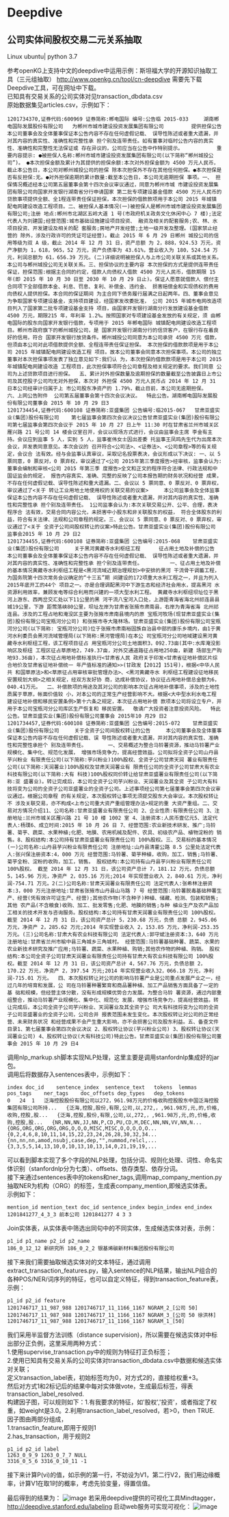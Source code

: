 # Deepdive
## 公司实体间股权交易二元关系抽取   

Linux ubuntu| python 3.7    

参考openKG上支持中文的deepdive中运用示例：斯坦福大学的开源知识抽取工具（三元组抽取） http://www.openkg.cn/tool/cn-deepdive 需要先下载Deepdive工具，可在网址中下载。       
已知具有交易关系的公司实体对见transaction_dbdata.csv         
原始数据集见articles.csv，示例如下：    
```
1201734370,证券代码:600969 证券简称:郴电国际 编号:公告临 2015-033     湖南郴电国际发展股份有限公司   为郴州市城市建设投资发展集团有限公司         提供担保公告     本公司董事会及全体董事保证本公告内容不存在任何虚假记载、 误导性陈述或者重大遗漏，并对其内容的真实性、准确性和完整性承 担个别及连带责任。如有董事对临时公告内容的真实性、准确性和完整性无法保证或 存在异议的，公司应当在公告中作特别提示。           重要内容提示: ●被担保人名称:郴州市城市建设投资发展集团有限公司(以下简称“郴州城投公司”)。 ●本次担保金额及累计为其提供的担保余额:本次对外担保金额为 4500 万元人民币，截止本公告日，本公司对郴州城投公司的担保 除本次担保外不存在其他任何担保。●本次担保是否有反担保:无。●对外担保逾期的累计数量:截至本公告日，本公司无逾期担保 事项。一、 担保情况概述经本公司第五届董事会第十四次会议审议通过，同意为郴州市城 市建设投资发展集团有限公司向国家开发银行湖南省分行申请国家 第二批专项建设基金借款 4500 万元人民币的贷款事项提供全额、全1程连带责任保证担保，本次担保的借款款项用于本公司 2015 年城镇 配电网建设改造工程项目。二、被担保人基本情况(一)被担保人是郴州市城市建设投资发展集团有限公司;注册 地点:郴州市北湖区五岭大道 1 号(市政府机关政务文化休闲中心 7 楼);法定代表人为刘建国;经营范围:城市基础设施建设项目投资、 融资及相关的配套服务;农、林、水项目投资、开发建设及相关的配 套服务;房地产开发经营;土地一级开发及整理。(国家禁止经营的 除外，涉及行政许可的凭证可证经营)。截止 2015 年 6 月 29 日郴州 城投公司的信用等级为双 A 级，截止 2014 年 12 月 31 日，资产总额 为 2，888，924.53 万元，资产净额为 1，618，965，52 万元，资产负债率为 43.61%，营业收入为 180，524.54 万元，利润总额为 61，656.39 万元。(二)详细说明被担保人与上市公司关联关系或其他关系。 本公司与郴州城投公司无关联关系。三、担保协议的主要内容 本次担保的方式是提供连带责任保证，担保范围:根据主合同的约定，借款人向债权人借款 4500 万元人民币，借款期限 15 年(即 2015 年 10 月 30 日至 2030 年 10 月 29 日止)。保证人愿意就借款人 偿付主合同项下全部借款本金、利息、罚息、复利、补偿金、违约金、 损害赔偿金和实现债权的费用向债权人提供担保。本合同的保证期间 为主合同下债务履行届满之日起两年。四、董事会意见为争取国家专项建设基金，支持项目建设，经国家发改委批准， 公司 2015 年城市电网改造项目列入了国家第二批专项建设基金支持 项目，由国家开发银行湖南分行发放建设基金借款 4500 万元，期限215 年，年利率 1.2%。按照国家对专项建设基金发放的有关规定，须 由郴电国际的股东向国家开发银行借款，专项用于 2015 年郴电国际 城镇配电网建设改造工程项目。郴州市政府旗下的郴州城投公司，是 国家开发银行湖南分行的信贷客户，在银行存在着良好的信用，符合 国家开发银行放贷条件。郴州城投公司同意为本公司承贷 4500 万元 借款，但须由本公司对此项借款提供全额、全程连带责任保证担保。 本次担保的借款款项是用于本公司 2015 年城镇配电网建设改造工程 项目。故本公司董事会同意本次担保事项。本公司的独立董事对本次担保事项发表了独立意见如下:我们认 为，本次担保的借款款项是用于本公司 2015 年城镇配电网建设改造 工程项目，此次担保事项符合公司章程及相关规定的要求。我们同意 公司为上述贷款项目进行担保。  五、累计对外担保数量及逾期担保的数量截至公告披露日上市公司及其控股子公司均无对外担保，本次对 外担保 4500 万元人民币占 2014 年 12 月 31 日本公司经审计归属于上 市公司股东净资产的 1.79%，截止目前，本公司无逾期担保。  六、上网公告附件  公司第五届董事会第十四次会议决议。  特此公告。湖南郴电国际发展股份有限公司董事会 2015 年 10 月 29 日3    
1201734454,证券代码:600108 证券简称:亚盛集团 公告编号:临2015-067   甘肃亚盛实业(集团)股份有限公司    第七届监事会第四次会议决议公告甘肃亚盛实业(集团)股份有限公司第七届监事会第四次会议于 2015 年 10 月 27 日上午 11:30 时在甘肃省兰州市城关区雁兴路 21 号公司 14 楼会议室召开，会议以现场方式进行，会议由监事会主席 李金有主持。会议应到监事 5 人，实到 5 人，监事崔伟女士因出差委 托监事王凤鸣先生代为出席本次会议，并发表同意意见。本次会议的 召开符合<公司法>、<证券法>、<公司章程>等的有关规定，会议合 法有效。经与会监事认真审议，采取记名投票表决，会议形成以下决议: 一、以 5 票同意，0 票反对，0 票弃权，审议通过了<公司 2015年第三季度报告>经审核，监事会认为:董事会编制和审核<公司 2015 年第三季 度报告>全文和正文的程序符合法律、行政法规和中国证监会的规定， 报告内容真实、准确、完整的反映了公司本报告期的财务状况和经营 成果，不存在任何虚假记载、误导性陈述和重大遗漏。二、会议以 5 票同意、0 票反对、0 票弃权，审议通过了<关于 转让工业用地土地使用权的关联交易的议案>     本公司监事会及全体监事保证本公告内容不存在任何虚假记载、 误导性陈述或者重大遗漏，并对其内容的真实性、准确性和完整性承 担个别及连带责任。 1公司监事会认为:本次关联交易公开、公平、合理，表决程序合 法有效，交易合同内容公允，未损害中小股东和非关联股东的权益， 符合全体股东的利益，符合有关法律、法规和公司章程的规定。三、会议以 5 票同意、0 票反对、0 票弃权，审议通过了<关于 全资子公司间股权转让的议案>特此公告。甘肃亚盛实业(集团)股份有限公司 监事会2015 年 10 月 29 日2    
1201734455,证券代码:600108 证券简称:亚盛集团 公告编号:2015-068    甘肃亚盛实业(集团)股份有限公司     关于黑河黄藏寺水利枢纽工程      征占用土地及补偿的公告     本公司董事会及全体董事保证本公告内容不存在任何虚假记载、 误导性陈述或者重大遗漏，并对其内容的真实性、准确性和完整性承 担个别及连带责任。         一、征占用土地及补偿的基本情况黄藏寺水利枢纽工程是<黑河流域近期治理规划>中安排的黑河 干流骨干调蓄工程，为国务院第十四次常务会议确定的“十三五”期 间建设的172项重大水利工程之一，并且为列入2015年底开工的44个 项目之一。亦是合理调配黑河中下游生态和经济社会用水，提高黑河 水资源利用效率，兼顾发电等综合利用而兴建的一项大型水利工程。 黄藏寺水利枢纽坝址位于黑河上游东、西两岔交汇处以下11公里的黑 河干流八宝河入口处，上游距青海省海北州祁连县县城19公里，下游 距莺落峡80公里，坝址左岸为甘肃省张掖市肃南县，右岸为青海省海 北州祁连县。涉及的工程占地和淹没区主要为张掖市肃南县境内的原 宝瓶河牧场(现甘肃亚盛实业(集团)股份有限公司宝瓶河分公司) 和张掖市寺大隆林场。甘肃亚盛实业(集团)股份有限公司宝瓶河分公司(以下简称: 宝瓶河分公司)位于张掖市肃南裕固族自治县中部的康乐乡境内，由1于黄河水利委员会黑河流域管理局(以下简称:黑河管理局)在本公 司宝瓶河分公司地域建设黑河黄藏寺水利枢纽工程，该工程项目征占 用宝瓶河分公司土地面积3，092.73亩(其中:水库淹没影响区及枢纽 工程区征占草原地2，749.37亩，对外交通道路征占用地250亩，新建 场部生产购地93.36亩)，本次征占用地补偿标准执行<甘肃省人民 政府关于印发<甘肃省征地补偿区片综合地价及甘肃省征地补偿统一 年产值标准的通知>>(甘政发【2012】151号)，根据<中华人民共 和国草原法>和<草原征占用审核审批管理办法>、<黑河黄藏寺水 利枢纽工程建设征地移民安置规划大纲>之相关规定，经双方友好协 商，达成补偿协议，协议征占用地补偿总金额为6，040.41万元。  二、补偿款项的用途及其对公司的影响本次征占用地补偿事项，涉及的土地性质属于草原，帐面价值较 小，对本公司的正常生产经营影响不大。根据<大中型水利水电工程 建设征地补偿和移民安置条例>第十六条之规定，本次征占用地补偿 款项本公司将设立专户，并用于本公司宝瓶河分公司库区生产恢复和 移民安置。  敬请广大投资者注意投资风险。  特此公告。甘肃亚盛实业(集团)股份有限公司董事会 2015年10 月29 日2   
1201734457,证券代码:600108 证券简称:亚盛集团 公告编号:2015-072    甘肃亚盛实业(集团)股份有限公司     关于全资子公司间股权转让的公告     本公司董事会及全体董事保证本公告内容不存在任何虚假记载、误 导性陈述或者重大遗漏，并对其内容的真实性、准确性和完整性承担个 别及连带责任。       一、交易概述为整合马铃薯资源，推动马铃薯产业规模化、集中化、规范化发展， 增强市场竞争力，提高经营效益。公司拟将全资子公司山丹县芋兴粉业 有限责任公司(以下简称:芋兴粉业)100%股权、全资子公司甘肃天润 薯业有限责任公司(以下简称:天润薯业)100%股权及甘肃天润薯业有 限责任公司的全资子公司甘肃大有农业科技有限公司(以下简称:大有 科技)100%股权同价转让给甘肃亚盛薯业有限责任公司(以下简称:亚 盛薯业)。转让完成后，本公司全资子公司芋兴粉业、天润薯业及其全资 子公司大有科技将变为公司的全资子公司亚盛薯业的全资子公司。上述事项经公司第七届董事会第四次会议审议通过。根据公司章程 的有关规定，本次股权转让事项无须提交股东大会审议。本次股权转让不 涉及关联交易，亦不构成<上市公司重大资产重组管理办法>规定的重 大资产重组。二、交易对方情况介绍11、公司名称:甘肃亚盛薯业有限责任公司 2、企业性质:有限责任公司 3、注册地址:兰州市城关区雁兴路 21 号 10 楼 1002 室 4、注册资本:人民币壹亿元5、法定代表人:杨璞6、成立时间:2015 年 10 月 26 日 7、经营范围:农业新技术研发、推广;马铃薯、菊芋、蔬菜、水果种植;化肥、地膜、农用机械及配件、农具、初级农产品、植物淀粉的 销售。8、股权结构:本公司持有甘肃亚盛薯业有限责任公司 100%股权。三、交易标的基本情况(一)公司名称:山丹县芋兴粉业有限责任公司 注册地址:山丹县清霍公路 8.5 公里处法定代表人:张兴保注册资本:4，000 万元 经营范围:马铃薯、菊芋种植，收购，加工，销售;马铃薯、菊芋全粉、淀粉的收购，加工，销售。 股权结构:本公司持有山丹县芋兴粉业有限责任公司 100%股权。 截至 2014 年 12 月 31 日，该公司资产总计 7，181.12 万元，负债总额 5，145.96 万元，净资产 2，035.16 万元;2014 年实现营业收入 2，840.61 万元，净利润-754.71 万元。2(二)公司名称:甘肃天润薯业有限责任公司 法定代表人:张希林注册资本:3，000 万元注册地址:甘肃省张掖市山丹县山马路 7 号 经营范围:马铃薯脱毒基础种薯生产、经营(凭有效许可证生产、经营);其他农作物(不含种子)种植、储藏、检测、包装和销售;其他 农产品(不含粮食)收购、加工、批发零售;化肥、地膜的销售;与种 植业生产及农产品加工相关的技术开发与咨询服务。股权结构:本公司持有甘肃天润薯业有限责任公司 100%股权。截至 2014 年 12 月 31 日，该公司资产总计 5，230.68 万元，负债 总额 2，945.06 万元，净资产 2，285.62 万元;2014 年实现营业收入 2，153.85 万元，净利润-253.35 万元。(三)公司名称:甘肃大有农业科技有限公司 法定代表人:郭守斌注册资本:3，640 万元 注册地址:甘肃省兰州市榆中县三角城乡三角城村。 经营范围:马铃薯基础种薯、蔬菜、水果的农业新技术研究及推广应用;马铃薯、蔬菜、水果种植、购销;其他农作物的种植、购销。 股权结构:本公司全资子公司甘肃天润薯业有限责任公司持有甘肃大有农业科技有限公司 100%股权。截至 2014 年 12 月 31 日，该公司资产总计 4，567.76 万元，负债总额 2，170.22 万元，净资产 2，397.54 万元;2014 年实现营业收入32，066.18 万元，净利润-715.01 万元。  四、本次股权转让对公司的影响马铃薯产业是公司重点发展产业之一，经过几年的培育和发展，公 司在马铃薯种薯繁育和商品薯种植、加工产品销售方面具备了一定的基 础和规模，但经营主体分散，没有形成规模优势合力发展。为整合马铃 薯资源，通过内部重组整合，推动马铃薯产业规模化、集中化、规范化 发展，增强市场竞争力，提高经营效益。转让完成后，本公司全资子公司芋兴粉业、天润薯业及其全资子公 司大有科技将变为公司的全资子公司亚盛薯业的全资子公司，公司合并 报表范围未发生变化。本次股权转让对公司的正常经营、未来财务状况 和经营成果不会产生重大影响，亦不会损害公司及股东利益。五、备查文件目录1、第七届董事会第四次会议决议 2、股权转让协议(芋兴粉业公司) 3、股权转让协议(天润薯业公司) 4、股权转让协议(大有科技公司)特此公告。甘肃亚盛实业(集团)股份有限公司董事会 2015 年 10 月 29 日4    
```
调用nlp_markup.sh脚本实现NLP处理，这里主要是调用stanfordnlp集成好的jar包。          
调用后将数据存入sentences表中，示例如下：   

```
index doc_id	sentence_index	sentence_text	tokens	lemmas	pos_tags	ner_tags	doc_offsets	dep_types	dep_tokens    
0	24	1	泛海控股股份有限公司以272，961.98万元的价格收购控股股东中国泛海控股集团有限公司所持...	{泛海,控股,股份,有限,公司,以,272,，,961.98万,元,的,价格,收购,控股,股...	{泛海,控股,股份,有限,公司,以,272,，,961.98万,元,的,价格,收购,控股,股...	{NR,NN,NN,JJ,NN,P,CD,PU,CD,M,DEC,NN,NN,VV,NN,N...	{ORG,ORG,ORG,ORG,ORG,O,O,O,MISC,MISC,O,O,O,O,O...	{0,2,4,6,8,10,11,14,15,22,23,24,26,28,30,32,34...	{nn,nn,nn,amod,nsubj,case,dep,"",nummod,relcl,...	{3,3,5,5,14,13,10,0,10,13,10,13,14,0,21,19,19,...   
```

可以看到脚本实现了多个字段的NLP处理，包括分词、规则化处理、词性、命名实体识别（stanfordnlp分为七类）、offsets、依存类型、依存分词。    
接下来通过sentences表中的tokens和ner_tags,调用map_company_mention.py抽取NER为机构（ORG）的标签，生成表company_mention,即候选实体表。    
示例如下：   
```
mention_id mention_text doc_id sentence_index begin_index end_index   
1201841277_4_3_3 前本公司 1201841277 4 3 3    
```

Join实体表，从实体表中筛选出同句中的不同实体，生成候选实体对表，示例：   
```
p1_id p1_name p2_id p2_name   
186_0_12_12 新研究所 186_0_2_2 银基烯碳新材料集团股份有限公司    
```
接下来我们需要抽取候选实体对的文本特征，通过调用extract_transaction_features.py，输入sentence的NLP结果，输出NLP组合的各种POS/NER/词序列的特征，也可以自定义特征，得到transaction_feature表，示例：   
```
p1_id p2_id feature
1201746717_11_987_988 1201746717_11_1166_1167 NGRAM_2_[公司 50]   
1201746717_11_987_988 1201746717_11_1166_1167 NGRAM_3_[公司 50 徐洪林]   
1201746717_11_987_988 1201746717_11_1166_1167 NGRAM_1_[50]    
```
我们采用半监督方法训练（distance supervision)，所以需要在候选实体对中标出部分正负例，这里采用两种方式：        
1.使用supervise_transaction.py中的规则为特征打正负标签；    
2.使用已知具有交易关系的公司实体对transaction_dbdata.csv中数据和候选实体对关联；      
定义transaction_label表，初始标签均为0，对方式2的，直接给权重+3。      
然后对方式1和2标记后的结果中每对实体做vote，生成最后标签，得表transaction_label_resolved.      
构建因子图，可以规则如下：1.有我要求的特征，如'股权','投资'，或者指定了权重，如weight是3.0。2.利用transaction_label_resolved，若>0，then TRUE.   
因子图由两部分组成，    
1.transactin_feature,即用于规则1   
2.has_transaction，用于规则2   
```
p1_id p2_id label   
1263_0_9_9 1263_0_7_7 NULL   
3316_0_5_6 3316_0_10_11 -1    
```
接下来计算P(vi)的值，如示例的第一行，不妨设为V1，第二行V2，我们用边缘概率，计算V1在取1时的概率，考虑先验变量，得置信值。    

最后得到的结果为：
![image](https://github.com/TomatoTang/Deepdive_/blob/master/image/image1.png)
若采用deepdive提供的可视化工具Mindtagger，http://deepdive.stanford.edu/labeling 启动web服务可实现可视化：
![image](https://github.com/TomatoTang/Deepdive_/blob/master/image/image2.png)




